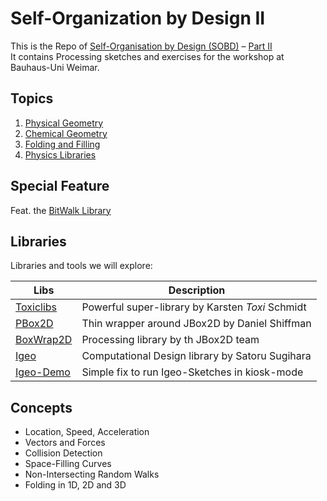 
Self-Organization by Design II
==============================

This is the Repo of [Self-Organisation by Design (SOBD)][1] – [Part II][2]  
It contains Processing sketches and exercises for the workshop at Bauhaus-Uni Weimar.

## Topics

1. [Physical Geometry](1__physical_geometry)
2. [Chemical Geometry](2__chemical_geometry)
3. [Folding and Filling](3__folding_and_filling)
4. [Physics Libraries](4__physics_libraries)

## Special Feature

Feat. the [BitWalk Library](5__bitwalk_library)

## Libraries

Libraries and tools we will explore:

| Libs              | Description                                                |
|-------------------|------------------------------------------------------------|
| [Toxiclibs][lib1] | Powerful super-library by Karsten *Toxi* Schmidt           |
| [PBox2D][lib2]    | Thin wrapper around JBox2D by Daniel Shiffman              |
| [BoxWrap2D][lib3] | Processing library by th JBox2D team                       |
| [Igeo][lib4]      | Computational Design library by Satoru Sugihara            |
| [Igeo-Demo][lib5] | Simple fix to run Igeo-Sketches in kiosk-mode              |      


## Concepts

- Location, Speed, Acceleration
- Vectors and Forces
- Collision Detection
- Space-Filling Curves
- Non-Intersecting Random Walks 
- Folding in 1D, 2D and 3D


[1]: http://bitcraftlab.com/teaching/selforganisation/
[2]: http://www.uni-weimar.de/medien/wiki/GMU:Self-Organization_by_Design/Part2

[lib1]: http://toxiclibs.org/
[lib2]: https://github.com/shiffman/PBox2D
[lib3]: http://www.jbox2d.org/processing/
[lib4]: http://igeo.jp/ 
[lib5]: http://github.com/craftoid/igeo-demo-lib
[lib6]: http://bitcraftlab.com/code/bitwalk

